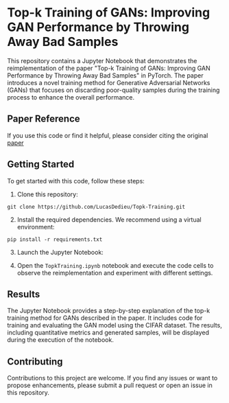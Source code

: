 # Top-k Training of GANs: Improving GAN Performance by Throwing Away Bad Samples

This repository contains a Jupyter Notebook that demonstrates the reimplementation of the paper "Top-k Training of GANs: Improving GAN Performance by Throwing Away Bad Samples" in PyTorch. The paper introduces a novel training method for Generative Adversarial Networks (GANs) that focuses on discarding poor-quality samples during the training process to enhance the overall performance.

## Paper Reference

If you use this code or find it helpful, please consider citing the original [paper](https://arxiv.org/abs/2002.06224)


## Getting Started

To get started with this code, follow these steps:

1. Clone this repository:

```git clone https://github.com/LucasDedieu/Topk-Training.git```

2. Install the required dependencies. We recommend using a virtual environment:

```
pip install -r requirements.txt
```

3. Launch the Jupyter Notebook:

4. Open the `TopkTraining.ipynb` notebook and execute the code cells to observe the reimplementation and experiment with different settings.

## Results

The Jupyter Notebook provides a step-by-step explanation of the top-k training method for GANs described in the paper. It includes code for training and evaluating the GAN model using the CIFAR dataset. The results, including quantitative metrics and generated samples, will be displayed during the execution of the notebook.

## Contributing

Contributions to this project are welcome. If you find any issues or want to propose enhancements, please submit a pull request or open an issue in this repository.



